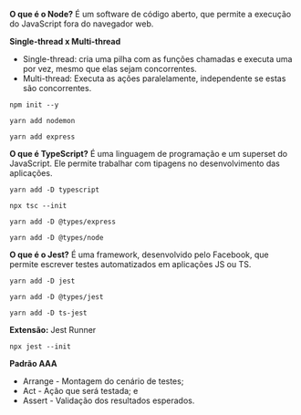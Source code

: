 **O que é o Node?** É um software de código aberto, que permite a execução do JavaScript fora do navegador web.

**Single-thread x Multi-thread**
- Single-thread: cria uma pilha com as funções chamadas e executa uma por vez, mesmo que elas sejam concorrentes.
- Multi-thread: Executa as ações paralelamente, independente se estas são concorrentes.

```
npm init --y
```

```
yarn add nodemon
```

```
yarn add express
```

**O que é TypeScript?** É uma linguagem de programação e um superset do JavaScript. Ele permite trabalhar com tipagens no desenvolvimento das aplicações.

```
yarn add -D typescript
```

```
npx tsc --init
```

```
yarn add -D @types/express
```

```
yarn add -D @types/node
```

**O que é o Jest?** É uma framework, desenvolvido pelo Facebook, que permite escrever testes automatizados em aplicações JS ou TS.

```
yarn add -D jest
```

```
yarn add -D @types/jest
```

```
yarn add -D ts-jest
```

**Extensão:** Jest Runner

```
npx jest --init
```

**Padrão AAA** 
- Arrange - Montagem do cenário de testes;
- Act - Ação que será testada; e
- Assert - Validação dos resultados esperados.